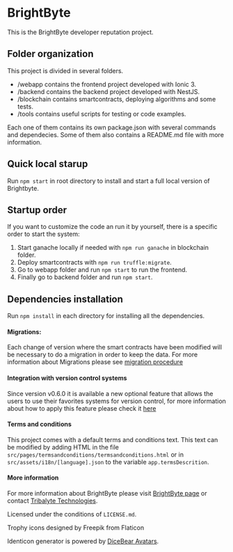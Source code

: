 # BrightByte
This is the BrightByte developer reputation project.

## Folder organization
This project is divided in several folders.

 - /webapp contains the frontend project developed with Ionic 3.
 - /backend contains the backend project developed with NestJS.
 - /blockchain contains smartcontracts, deploying algorithms and some tests.
 - /tools contains useful scripts for testing or code examples.

 Each one of them contains its own package.json with several commands and dependecies. Some of them also contains a README.md file with more information.

## Quick local starup
Run `npm start` in root directory to install and start a full local version of Brightbyte.

## Startup order
If you want to customize the code an run it by yourself, there is a specific order to start the system:

1. Start ganache locally if needed with `npm run ganache` in blockchain folder.
2. Deploy smartcontracts with `npm run truffle:migrate`.
3. Go to webapp folder and run `npm start` to run the frontend.
4. Finally go to backend folder and run `npm start`.

## Dependencies installation
Run `npm install` in each directory for installing all the dependencies.

 #### Migrations:
 
Each change of version where the smart contracts have been modified will be necessary to do a migration in order to
keep the data. For more information about Migrations please see [migration procedure](https://github.com/TribalyteTechnologies/BrightByte/blob/master/webapp/MIGRATIONS.md)

 #### Integration with version control systems

Since version v0.6.0 it is available a new optional feature that allows the users to use their favorites systems for version control, for more information about how to apply this feature please check it [here](https://github.com/TribalyteTechnologies/BrightByte/blob/master/backend/README.md) 


 #### Terms and conditions
This project comes with a default terms and conditions text. This text can be modified by adding HTML in the file `src/pages/termsandconditions/termsandconditions.html` or in `src/assets/i18n/[language].json` to the variable `app.termsDescrition`.

 #### More information

For more information about BrightByte please visit [BrightByte page](http://brightbyteapp.com/) or contact [Tribalyte Technologies](http://tribalyte.com).

Licensed under the conditions of `LICENSE.md`.

Trophy icons designed by Freepik from Flaticon

Identicon generator is powered by [DiceBear Avatars](https://avatars.dicebear.com).

